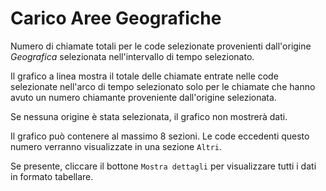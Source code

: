 # Carico Aree Geografiche

Numero di chiamate totali per le code selezionate provenienti dall'origine *Geografica* 
selezionata nell'intervallo di tempo selezionato.

Il grafico a linea mostra il totale delle chiamate entrate nelle code selezionate 
nell'arco di tempo selezionato solo per le chiamate che hanno avuto un numero chiamante 
proveniente dall'origine selezionata.

Se nessuna origine è stata selezionata, il grafico non mostrerà dati.

Il grafico può contenere al massimo 8 sezioni. Le code eccedenti questo numero
verranno visualizzate in una sezione `Altri`.

Se presente, cliccare il bottone `Mostra dettagli` per visualizzare tutti i dati
in formato tabellare.
